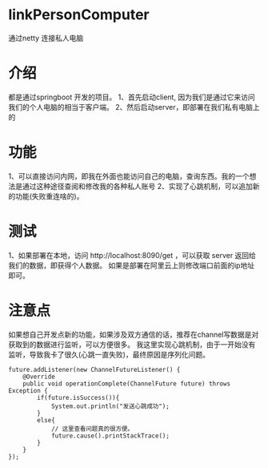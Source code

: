 # linkPersonComputer
通过netty 连接私人电脑

# 介绍
都是通过springboot 开发的项目。
1、首先启动client, 因为我们是通过它来访问我们的个人电脑的相当于客户端。
2、然后启动server，即部署在我们私有电脑上的

# 功能
1、可以直接访问内网，即我在外面也能访问自己的电脑，查询东西。我的一个想法是通过这种途径查阅和修改我的各种私人账号
2、实现了心跳机制，可以追加新的功能(失败重连啥的)。

# 测试
1、如果部署在本地，访问 http://localhost:8090/get ，可以获取 server 返回给我们的数据，即获得个人数据。
如果是部署在阿里云上则修改端口前面的ip地址即可。


# 注意点
如果想自己开发点新的功能，如果涉及双方通信的话，推荐在channel写数据是对获取到的数据进行监听，可以方便很多。
我这里实现心跳机制，由于一开始没有监听，导致我卡了很久(心跳一直失败)，最终原因是序列化问题。
```
future.addListener(new ChannelFutureListener() {
    @Override
    public void operationComplete(ChannelFuture future) throws Exception {
        if(future.isSuccess()){
            System.out.println("发送心跳成功");
        }
        else{
            // 这里查看问题真的很方便。
            future.cause().printStackTrace();
        }
    }
});
```